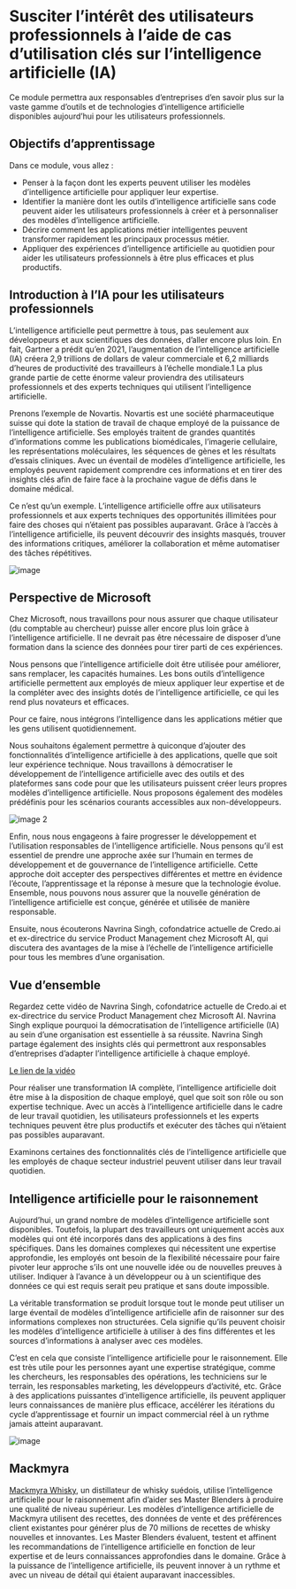 #  Susciter l’intérêt des utilisateurs professionnels à l’aide de cas d’utilisation clés sur l’intelligence artificielle (IA)

Ce module permettra aux responsables d’entreprises d’en savoir plus sur la vaste gamme d’outils et de technologies d’intelligence artificielle disponibles aujourd’hui pour les utilisateurs professionnels.

## Objectifs d’apprentissage

Dans ce module, vous allez :
* Penser à la façon dont les experts peuvent utiliser les modèles d’intelligence artificielle pour appliquer leur expertise.
* Identifier la manière dont les outils d’intelligence artificielle sans code peuvent aider les utilisateurs professionnels à créer et à personnaliser des modèles d’intelligence artificielle.
* Décrire comment les applications métier intelligentes peuvent transformer rapidement les principaux processus métier.
* Appliquer des expériences d’intelligence artificielle au quotidien pour aider les utilisateurs professionnels à être plus efficaces et plus productifs.

## Introduction à l’IA pour les utilisateurs professionnels

L’intelligence artificielle peut permettre à tous, pas seulement aux développeurs et aux scientifiques des données, d’aller encore plus loin. En fait, Gartner a prédit qu’en 2021, l’augmentation de l’intelligence artificielle (IA) créera 2,9 trillions de dollars de valeur commerciale et 6,2 milliards d’heures de productivité des travailleurs à l’échelle mondiale.1 La plus grande partie de cette énorme valeur proviendra des utilisateurs professionnels et des experts techniques qui utilisent l’intelligence artificielle.
 
Prenons l’exemple de Novartis. Novartis est une société pharmaceutique suisse qui dote la station de travail de chaque employé de la puissance de l’intelligence artificielle. Ses employés traitent de grandes quantités d’informations comme les publications biomédicales, l’imagerie cellulaire, les représentations moléculaires, les séquences de gènes et les résultats d’essais cliniques. Avec un éventail de modèles d’intelligence artificielle, les employés peuvent rapidement comprendre ces informations et en tirer des insights clés afin de faire face à la prochaine vague de défis dans le domaine médical.

Ce n’est qu’un exemple. L’intelligence artificielle offre aux utilisateurs professionnels et aux experts techniques des opportunités illimitées pour faire des choses qui n’étaient pas possibles auparavant. Grâce à l’accès à l’intelligence artificielle, ils peuvent découvrir des insights masqués, trouver des informations critiques, améliorer la collaboration et même automatiser des tâches répétitives.

![image](images/1.png)

## Perspective de Microsoft

Chez Microsoft, nous travaillons pour nous assurer que chaque utilisateur (du comptable au chercheur) puisse aller encore plus loin grâce à l’intelligence artificielle. Il ne devrait pas être nécessaire de disposer d’une formation dans la science des données pour tirer parti de ces expériences.

Nous pensons que l’intelligence artificielle doit être utilisée pour améliorer, sans remplacer, les capacités humaines. Les bons outils d’intelligence artificielle permettent aux employés de mieux appliquer leur expertise et de la compléter avec des insights dotés de l’intelligence artificielle, ce qui les rend plus novateurs et efficaces.

Pour ce faire, nous intégrons l’intelligence dans les applications métier que les gens utilisent quotidiennement.


Nous souhaitons également permettre à quiconque d’ajouter des fonctionnalités d’intelligence artificielle à des applications, quelle que soit leur expérience technique. Nous travaillons à démocratiser le développement de l’intelligence artificielle avec des outils et des plateformes sans code pour que les utilisateurs puissent créer leurs propres modèles d’intelligence artificielle. Nous proposons également des modèles prédéfinis pour les scénarios courants accessibles aux non-développeurs.

![image 2](images/2.png)

Enfin, nous nous engageons à faire progresser le développement et l’utilisation responsables de l’intelligence artificielle. Nous pensons qu’il est essentiel de prendre une approche axée sur l’humain en termes de développement et de gouvernance de l’intelligence artificielle. Cette approche doit accepter des perspectives différentes et mettre en évidence l’écoute, l’apprentissage et la réponse à mesure que la technologie évolue. Ensemble, nous pouvons nous assurer que la nouvelle génération de l’intelligence artificielle est conçue, générée et utilisée de manière responsable.

Ensuite, nous écouterons Navrina Singh, cofondatrice actuelle de Credo.ai et ex-directrice du service Product Management chez Microsoft AI, qui discutera des avantages de la mise à l’échelle de l’intelligence artificielle pour tous les membres d’une organisation.

## Vue d’ensemble

Regardez cette vidéo de Navrina Singh, cofondatrice actuelle de Credo.ai et ex-directrice du service Product Management chez Microsoft AI. Navrina Singh explique pourquoi la démocratisation de l’intelligence artificielle (IA) au sein d’une organisation est essentielle à sa réussite. Navrina Singh partage également des insights clés qui permettront aux responsables d’entreprises d’adapter l’intelligence artificielle à chaque employé.

[Le lien de la vidéo](https://docs.microsoft.com/fr-fr/learn/modules/enable-business-users-with-key-ai-uses-cases/3-executive-overview)

Pour réaliser une transformation IA complète, l’intelligence artificielle doit être mise à la disposition de chaque employé, quel que soit son rôle ou son expertise technique. Avec un accès à l’intelligence artificielle dans le cadre de leur travail quotidien, les utilisateurs professionnels et les experts techniques peuvent être plus productifs et exécuter des tâches qui n’étaient pas possibles auparavant.

Examinons certaines des fonctionnalités clés de l’intelligence artificielle que les employés de chaque secteur industriel peuvent utiliser dans leur travail quotidien.

## Intelligence artificielle pour le raisonnement

Aujourd’hui, un grand nombre de modèles d’intelligence artificielle sont disponibles. Toutefois, la plupart des travailleurs ont uniquement accès aux modèles qui ont été incorporés dans des applications à des fins spécifiques. Dans les domaines complexes qui nécessitent une expertise approfondie, les employés ont besoin de la flexibilité nécessaire pour faire pivoter leur approche s’ils ont une nouvelle idée ou de nouvelles preuves à utiliser. Indiquer à l’avance à un développeur ou à un scientifique des données ce qui est requis serait peu pratique et sans doute impossible.

La véritable transformation se produit lorsque tout le monde peut utiliser un large éventail de modèles d’intelligence artificielle afin de raisonner sur des informations complexes non structurées. Cela signifie qu’ils peuvent choisir les modèles d’intelligence artificielle à utiliser à des fins différentes et les sources d’informations à analyser avec ces modèles.

C’est en cela que consiste l’intelligence artificielle pour le raisonnement. Elle est très utile pour les personnes ayant une expertise stratégique, comme les chercheurs, les responsables des opérations, les techniciens sur le terrain, les responsables marketing, les développeurs d’activité, etc. Grâce à des applications puissantes d’intelligence artificielle, ils peuvent appliquer leurs connaissances de manière plus efficace, accélérer les itérations du cycle d’apprentissage et fournir un impact commercial réel à un rythme jamais atteint auparavant.

![image](images/3.png)

## Mackmyra

[Mackmyra Whisky](https://news.microsoft.com/europe/features/meet-the-worlds-first-ai-created-whisky/), un distillateur de whisky suédois, utilise l’intelligence artificielle pour le raisonnement afin d’aider ses Master Blenders à produire une qualité de niveau supérieur. Les modèles d’intelligence artificielle de Mackmyra utilisent des recettes, des données de vente et des préférences client existantes pour générer plus de 70 millions de recettes de whisky nouvelles et innovantes. Les Master Blenders évaluent, testent et affinent les recommandations de l’intelligence artificielle en fonction de leur expertise et de leurs connaissances approfondies dans le domaine. Grâce à la puissance de l’intelligence artificielle, ils peuvent innover à un rythme et avec un niveau de détail qui étaient auparavant inaccessibles.
